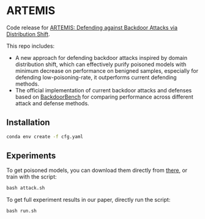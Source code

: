 # ARTEMIS
Code release for [ARTEMIS: Defending against Backdoor Attacks via Distribution Shift](https://arxiv.org/abs/2402.12343).


This repo includes:
- A new approach for defending backdoor attacks inspired by domain distribution shift, which can effectively purify poisoned models with minimum decrease on performance on benigned samples, especially for defending low-poisoning-rate, it outperforms current defending methods.
- The official implementation of current backdoor attacks and defenses based on [BackdoorBench](https://github.com/SCLBD/BackdoorBench) for comparing performance across different attack and defense methods.


## Installation

```bash
conda env create -f cfg.yaml
```


## Experiments
To get poisoned models, you can download them directly from [there](https://cuhko365.sharepoint.com/sites/SDSbackdoorbench/Shared%20Documents/Forms/AllItems.aspx?id=%2Fsites%2FSDSbackdoorbench%2FShared%20Documents%2Fbackdoorbench&p=true&ga=1), or train with the script:
```python
bash attack.sh
```
To get full experiment results in our paper, directly run the script:
```
bash run.sh
```
